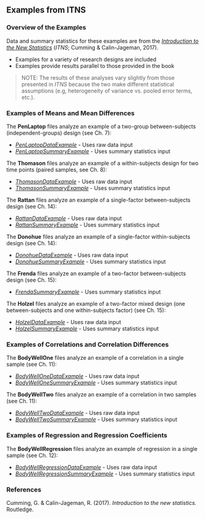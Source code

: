 ## Examples from ITNS

### Overview of the Examples

Data and summary statistics for these examples are from the *[Introduction to the New Statistics](https://thenewstatistics.com/itns/ "Introduction to the New Statistics")* (*ITNS*; Cumming & Calin-Jageman, 2017).

- Examples for a variety of research designs are included
- Examples provide results parallel to those provided in the book

> NOTE: The results of these analyses vary slightly from those presented in *ITNS* because the two make different statistical assumptions (e.g, heterogeneity of variance vs. pooled error terms, etc.).

### Examples of Means and Mean Differences

The **PenLaptop** files analyze an example of a two-group between-subjects (independent-groups) design (see Ch. 7):

- [*PenLaptopDataExample*](./PenLaptopDataExample.md) - Uses raw data input
- [*PenLaptopSummaryExample*](./PenLaptopSummaryExample.md) - Uses summary statistics input

The **Thomason** files analyze an example of a within-subjects design for two time points (paired samples, see Ch. 8):

- [*ThomasonDataExample*](./ThomasonDataExample.md) - Uses raw data input
- [*ThomasonSummaryExample*](./ThomasonSummaryExample.md) - Uses summary statistics input

The **Rattan** files analyze an example of a single-factor between-subjects design (see Ch. 14):

- [*RattanDataExample*](./RattanDataExample.md) - Uses raw data input
- [*RattanSummaryExample*](./RattanSummaryExample.md) - Uses summary statistics input

The **Donohue** files analyze an example of a single-factor within-subjects design (see Ch. 14):

- [*DonohueDataExample*](./DonohueDataExample.md) - Uses raw data input
- [*DonohueSummaryExample*](./DonohueSummaryExample.md) - Uses summary statistics input

The **Frenda** files analyze an example of a two-factor between-subjects design (see Ch. 15):

- [*FrendaSummaryExample*](./FrendaSummaryExample.md) - Uses summary statistics input

The **Holzel** files analyze an example of a two-factor mixed design (one between-subjects and one within-subjects factor) (see Ch. 15):

- [*HolzelDataExample*](./HolzelDataExample.md) - Uses raw data input
- [*HolzelSummaryExample*](./HolzelSummaryExample.md) - Uses summary statistics input

### Examples of Correlations and Correlation Differences

The **BodyWellOne** files analyze an example of a correlation in a single sample (see Ch. 11):

- [*BodyWellOneDataExample*](./BodyWellOneDataExample.md) - Uses raw data input
- [*BodyWellOneSummaryExample*](./BodyWellOneSummaryExample.md) - Uses summary statistics input

The **BodyWellTwo** files analyze an example of a correlation in two samples (see Ch. 11):

- [*BodyWellTwoDataExample*](./BodyWellTwoDataExample.md) - Uses raw data input
- [*BodyWellTwoSummaryExample*](./BodyWellTwoSummaryExample.md) - Uses summary statistics input

### Examples of Regression and Regression Coefficients

The **BodyWellRegression** files analyze an example of regression in a single sample (see Ch. 12):

- [*BodyWellRegressionDataExample*](./BodyWellRegressionDataExample.md) - Uses raw data input
- [*BodyWellRegressionSummaryExample*](./BodyWellRegressionSummaryExample.md) - Uses summary statistics input

### References

Cumming, G. & Calin-Jageman, R. (2017). *Introduction to the new statistics.* Routledge.
